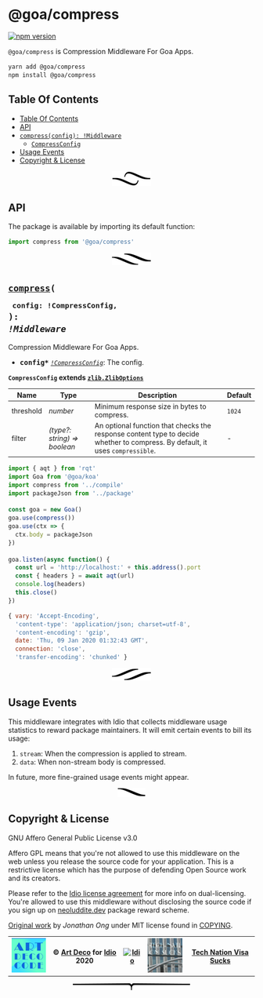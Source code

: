 # @goa/compress

[![npm version](https://badge.fury.io/js/%40goa%2Fcompress.svg)](https://www.npmjs.com/package/@goa/compress)

`@goa/compress` is Compression Middleware For Goa Apps.

```sh
yarn add @goa/compress
npm install @goa/compress
```

## Table Of Contents

- [Table Of Contents](#table-of-contents)
- [API](#api)
- [`compress(config): !Middleware`](#compressconfig-compressconfig-middleware)
  * [`CompressConfig`](#type-compressconfig)
- [Usage Events](#usage-events)
- [Copyright & License](#copyright--license)

<p align="center"><a href="#table-of-contents">
  <img src="/.documentary/section-breaks/0.svg?sanitize=true">
</a></p>

## API

The package is available by importing its default function:

```js
import compress from '@goa/compress'
```

<p align="center"><a href="#table-of-contents">
  <img src="/.documentary/section-breaks/1.svg?sanitize=true">
</a></p>

## <code><ins>compress</ins>(</code><sub><br/>&nbsp;&nbsp;`config: !CompressConfig,`<br/></sub><code>): <i>!Middleware</i></code>
Compression Middleware For Goa Apps.

 - <kbd><strong>config*</strong></kbd> <em><code>[!CompressConfig](#type-compressconfig)</code></em>: The config.

<strong><a name="type-compressconfig">`CompressConfig`</a> extends <a href="https://nodejs.org/api/zlib.html#zlib_class_options" title="Each zlib-based class takes an options object. All options are optional.">`zlib.ZlibOptions`</a></strong>


|   Name    |                Type                 |                                                          Description                                                          | Default |
| --------- | ----------------------------------- | ----------------------------------------------------------------------------------------------------------------------------- | ------- |
| threshold | <em>number</em>                     | Minimum response size in bytes to compress.                                                                                   | `1024`  |
| filter    | <em>(type?: string) => boolean</em> | An optional function that checks the response content type to decide whether to compress. By default, it uses `compressible`. | -       |

```js
import { aqt } from 'rqt'
import Goa from '@goa/koa'
import compress from '../compile'
import packageJson from '../package'

const goa = new Goa()
goa.use(compress())
goa.use(ctx => {
  ctx.body = packageJson
})

goa.listen(async function() {
  const url = 'http://localhost:' + this.address().port
  const { headers } = await aqt(url)
  console.log(headers)
  this.close()
})
```
```js
{ vary: 'Accept-Encoding',
  'content-type': 'application/json; charset=utf-8',
  'content-encoding': 'gzip',
  date: 'Thu, 09 Jan 2020 01:32:43 GMT',
  connection: 'close',
  'transfer-encoding': 'chunked' }
```

<p align="center"><a href="#table-of-contents">
  <img src="/.documentary/section-breaks/2.svg?sanitize=true">
</a></p>

## Usage Events

This middleware integrates with Idio that collects middleware usage statistics to reward package maintainers. It will emit certain events to bill its usage:

1. `stream`: When the compression is applied to stream.
1. `data`: When non-stream body is compressed.

In future, more fine-grained usage events might appear.

<p align="center"><a href="#table-of-contents">
  <img src="/.documentary/section-breaks/3.svg?sanitize=true">
</a></p>

## Copyright & License

GNU Affero General Public License v3.0

Affero GPL means that you're not allowed to use this middleware on the web unless you release the source code for your application. This is a restrictive license which has the purpose of defending Open Source work and its creators.

Please refer to the [Idio license agreement](https://github.com/idiocc/idio#copyright--license) for more info on dual-licensing. You're allowed to use this middleware without disclosing the source code if you sign up on [neoluddite.dev](https://neoluddite.dev) package reward scheme.

[Original work](https://github.com/koajs/compress) by _Jonathan Ong_ under MIT license found in [COPYING](COPYING).

<table>
  <tr>
    <th>
      <a href="https://artd.eco">
        <img width="100" src="https://raw.githubusercontent.com/wrote/wrote/master/images/artdeco.png"
          alt="Art Deco">
      </a>
    </th>
    <th>© <a href="https://artd.eco">Art Deco</a> for <a href="https://idio.cc">Idio</a> 2020</th>
    <th>
      <a href="https://idio.cc">
        <img src="https://avatars3.githubusercontent.com/u/40834161?s=100" width="100" alt="Idio">
      </a>
    </th>
    <th>
      <a href="https://www.technation.sucks" title="Tech Nation Visa">
        <img width="100" src="https://raw.githubusercontent.com/idiocc/cookies/master/wiki/arch4.jpg"
          alt="Tech Nation Visa">
      </a>
    </th>
    <th><a href="https://www.technation.sucks">Tech Nation Visa Sucks</a></th>
  </tr>
</table>

<p align="center"><a href="#table-of-contents">
  <img src="/.documentary/section-breaks/-1.svg?sanitize=true">
</a></p>